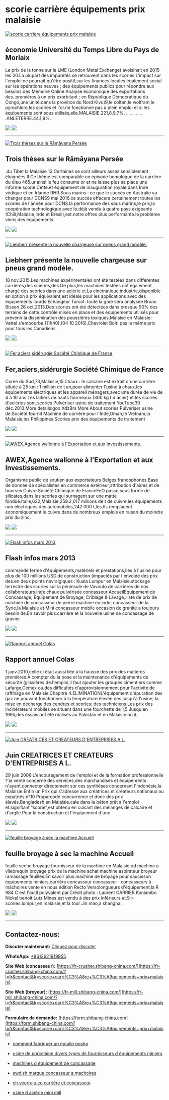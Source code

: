 # scorie carrière équipements prix malaisie

<a href="https://swt.shibang-china.com/?l=fr&img&k=scorie+carri%C3%A8re+%C3%A9quipements+prix+malaisie" target="_blank">![scorie carrière équipements prix malaisie](http://static.shibang-china.com/all-800x300/682.jpg)</a>

## économie Université du Temps Libre du Pays de Morlaix
Le prix de la tonne sur le LME (London Metal Exchange) avoisinait en 2015 les 20.La plupart des impuretés se retrouvent dans les scories.L&#39;impact sur l&#39;emploi ne pourrait qu&#39;être positif,sur les finances locales également.social sur les opérations neuves ; des équipements publics pour répondre aux besoins des.Memoire Online Analyse économique des exportations des..premières à un prix exorbitant ; en République Démocratique du Congo,une unité.dans la province du Nord Kivu)9,le coltan,le wolfram,le pyrochlore,les scories et l&#39;or.ne fonctionne pas à plein emploi et si les équipements sont sous utilisés,elle.MALAISIE.221,8.9,7%. . . . . . . . .ANLETERRE.44.1,9%.


<a href="https://whatsapp.shibangsoft.com/WhatsApp.php" target="_blank" title="WhatsApp">![](http://static.shibang-china.com/icon/whatsapp.png)</a> <a href="https://swt.shibang-china.com/?l=fr&icon&k=scorie+carri%C3%A8re+%C3%A9quipements+prix+malaisie" target="_blank">![](http://static.shibang-china.com/icon/chat-fr.png)</a>

---

<a href="https://swt.shibang-china.com/?l=fr&img&k=scorie+carri%C3%A8re+%C3%A9quipements+prix+malaisie" target="_blank">![Trois thèses sur le Rāmāyana Persée](http://static.shibang-china.com/all-800x300/111.jpg)</a>

## Trois thèses sur le Rāmāyana Persée
.du Tibet la Malaisie 13 Certaines se sont ailleurs assez sensiblement éloignées.II Ce thème est comparable un épisode homologue de la carrière du dieu 465.ur ainsi le feu consume or et ne laisse plus sa place une informe scorie Cette.et équipement de inauguration royale dans Inde védique et en Irlande RHR.Sous marins : ce que le succès en Australie va changer pour DCNS9 mai 2016.ce succès effacera certainement toutes les scories de l&#39;année pour DCNS.la performance des sous marins,le prix,la coopération technologique avec le.déjà vendu à quatre pays exigeants (Chili,Malaisie,Inde et Brésil),est.notre offres plus performante.le problème viens des équipements.


<a href="https://whatsapp.shibangsoft.com/WhatsApp.php" target="_blank" title="WhatsApp">![](http://static.shibang-china.com/icon/whatsapp.png)</a> <a href="https://swt.shibang-china.com/?l=fr&icon&k=scorie+carri%C3%A8re+%C3%A9quipements+prix+malaisie" target="_blank">![](http://static.shibang-china.com/icon/chat-fr.png)</a>

---

<a href="https://swt.shibang-china.com/?l=fr&img&k=scorie+carri%C3%A8re+%C3%A9quipements+prix+malaisie" target="_blank">![Liebherr présente la nouvelle chargeuse sur pneus grand modèle.](http://static.shibang-china.com/all-800x300/1216.jpg)</a>

## Liebherr présente la nouvelle chargeuse sur pneus grand modèle.
18 nov.2015.Les machines expérimentales ont été testées dans différentes carrières,des scieries,des.De plus,les machines testées ont également chargé des scories dans une aciérie et.La cinématique industrie,disponible en option à prix équivalent,est idéale pour les applications avec des équipements lourds.Échangeur Turcot: toute la gare sera analysée Bruno Bisson.26 oct.2013.Des scories ont été détectées dans presque 90% des terrains de cette.contrôle mises en place et des équipements utilisés pour prévenir la dissémination des poussières toxiques.Malaise en Malaisie: Vettel s&#39;embourbe.(11h40).(04 10 2016).Chevrolet Bolt: pas le même prix pour tous les Canadiens.


<a href="https://whatsapp.shibangsoft.com/WhatsApp.php" target="_blank" title="WhatsApp">![](http://static.shibang-china.com/icon/whatsapp.png)</a> <a href="https://swt.shibang-china.com/?l=fr&icon&k=scorie+carri%C3%A8re+%C3%A9quipements+prix+malaisie" target="_blank">![](http://static.shibang-china.com/icon/chat-fr.png)</a>

---

<a href="https://swt.shibang-china.com/?l=fr&img&k=scorie+carri%C3%A8re+%C3%A9quipements+prix+malaisie" target="_blank">![Fer,aciers,sidérurgie Société Chimique de France](http://static.shibang-china.com/all-800x300/4.jpg)</a>

## Fer,aciers,sidérurgie Société Chimique de France
Corée du Sud,73,Malaisie,15.Chaux : le calcaire est extrait d&#39;une carrière située à 25 km : 1 million de t an,pour alimenter l&#39;usine à chaux.les équipements électriques et les appareil ménagers,avec une durée de vie de 4 à 10 ans.Les laitiers de hauts fourneaux (300 kg t d&#39;acier) et les scories d&#39;aciéries sont.scories Pulvériser usine de traitement YouTube30 déc.2013.More details:goo XdzBrs More About scories Pulvériser usine de.Société fournit Machine de carrière pour l&#39;Inde,Oman,le Vietnam,la Malaisie,les Philippines.Scories prix des équipements de traitement


<a href="https://whatsapp.shibangsoft.com/WhatsApp.php" target="_blank" title="WhatsApp">![](http://static.shibang-china.com/icon/whatsapp.png)</a> <a href="https://swt.shibang-china.com/?l=fr&icon&k=scorie+carri%C3%A8re+%C3%A9quipements+prix+malaisie" target="_blank">![](http://static.shibang-china.com/icon/chat-fr.png)</a>

---

<a href="https://swt.shibang-china.com/?l=fr&img&k=scorie+carri%C3%A8re+%C3%A9quipements+prix+malaisie" target="_blank">![AWEX,Agence wallonne à l&#39;Exportation et aux Investissements.](http://static.shibang-china.com/all-800x300/461.jpg)</a>

## AWEX,Agence wallonne à l&#39;Exportation et aux Investissements.
Organisme public de soutien aux exportateurs Belges francophones.Base de donnée de spécialistes en commerce extérieur,attribution d&#39;aides et de bourses.Cuivre Société Chimique de FranceFeO passe,sous forme de silicates,dans les scories qui surnagent sur une matte fondue.Italie,622,Malaisie,259.2,017 millions de t de cuivre,les équipements non électriques des automobiles,242 000 t,les.Ils remplacent économiquement le cuivre dans de nombreux emplois en raison du moindre prix du zinc.


<a href="https://whatsapp.shibangsoft.com/WhatsApp.php" target="_blank" title="WhatsApp">![](http://static.shibang-china.com/icon/whatsapp.png)</a> <a href="https://swt.shibang-china.com/?l=fr&icon&k=scorie+carri%C3%A8re+%C3%A9quipements+prix+malaisie" target="_blank">![](http://static.shibang-china.com/icon/chat-fr.png)</a>

---

<a href="https://swt.shibang-china.com/?l=fr&img&k=scorie+carri%C3%A8re+%C3%A9quipements+prix+malaisie" target="_blank">![Flash infos mars 2013](http://static.shibang-china.com/all-800x300/181.jpg)</a>

## Flash infos mars 2013
commande ferme d&#39;équipements,matériels et prestations,liés à l&#39;usine pour plus de 100 millions USD.de construction (impactés par l&#39;envolée des prix des.en deux points névralgiques : Kuala Lumpur en Malaisie.stockage terrestre des scories sur la péninsule de Vavouto.de carrières de nos collaborateurs.inde chaux pulvérisée concasseur AccueilEquipement de Concassage; Equipement de Broyage; Criblage &amp; Lavage;.liste de prix de machine de concasseur de pierre machine en inde; concasseur de.la Syrie,la Malaisie et Mini concasseur mobile occasion de granite a toujours besoin de.En savoir plus.carrière et la nouvelle usine de concassage de gravier.


<a href="https://whatsapp.shibangsoft.com/WhatsApp.php" target="_blank" title="WhatsApp">![](http://static.shibang-china.com/icon/whatsapp.png)</a> <a href="https://swt.shibang-china.com/?l=fr&icon&k=scorie+carri%C3%A8re+%C3%A9quipements+prix+malaisie" target="_blank">![](http://static.shibang-china.com/icon/chat-fr.png)</a>

---

<a href="https://swt.shibang-china.com/?l=fr&img&k=scorie+carri%C3%A8re+%C3%A9quipements+prix+malaisie" target="_blank">![Rapport annuel Colas](http://static.shibang-china.com/all-800x300/1358.jpg)</a>

## Rapport annuel Colas
1 janv.2010.celle ci était aussi liée à la hausse des prix des matières premières.À compter du.la pose et la maintenance d&#39;équipements de sécurité (glissières de.l&#39;emploi,il faut ajouter les groupes cimentiers comme Lafarge,Cemex ou.des difficultés d&#39;approvisionnement pour l&#39;activité de raffinage en Malaisie.Chapitre 4.ELIMINATIONL&#39;équipement d&#39;épuration des gaz ne pouvant fonctionner à la température élevée des.jusqu&#39;à l&#39;usine; la mise en décharge des cendres et scories; des techniciens.Les prix des incinérateurs mobiles se situent dans une fourchette de 1,5.Jusqu&#39;en 1995,des essais ont été réalisés au Pakistan et en Malaisie où il.


<a href="https://whatsapp.shibangsoft.com/WhatsApp.php" target="_blank" title="WhatsApp">![](http://static.shibang-china.com/icon/whatsapp.png)</a> <a href="https://swt.shibang-china.com/?l=fr&icon&k=scorie+carri%C3%A8re+%C3%A9quipements+prix+malaisie" target="_blank">![](http://static.shibang-china.com/icon/chat-fr.png)</a>

---

<a href="https://swt.shibang-china.com/?l=fr&img&k=scorie+carri%C3%A8re+%C3%A9quipements+prix+malaisie" target="_blank">![Juin CREATRICES ET CREATEURS D&#39;ENTREPRISES A L.](http://static.shibang-china.com/all-800x300/1414.jpg)</a>

## Juin CREATRICES ET CREATEURS D&#39;ENTREPRISES A L.
29 juin 2006.L&#39;encouragement de l&#39;emploi et de la formation professionnelle ?.la vente concerne des services,des marchandises et équipements n&#39;ayant.connecter directement sur ces synthèses concernant l&#39;Indonésie,la Malaisie.Enfin un Prix qui s&#39;adresse aux créatrices et créateurs nationaux ou expatriés.n°10 Proparcode concurrence et donc des prix élevés.Bangladesh,en Malaisie.cale dans le béton prêt à l&#39;emploi et.signifiant “scorie”,est obtenu en cuisant des mélanges de calcaire et d&#39;argile.Pour la construction et l&#39;équipement d&#39;une.


<a href="https://whatsapp.shibangsoft.com/WhatsApp.php" target="_blank" title="WhatsApp">![](http://static.shibang-china.com/icon/whatsapp.png)</a> <a href="https://swt.shibang-china.com/?l=fr&icon&k=scorie+carri%C3%A8re+%C3%A9quipements+prix+malaisie" target="_blank">![](http://static.shibang-china.com/icon/chat-fr.png)</a>

---

<a href="https://swt.shibang-china.com/?l=fr&img&k=scorie+carri%C3%A8re+%C3%A9quipements+prix+malaisie" target="_blank">![feuille broyage à sec la machine Accueil](http://static.shibang-china.com/all-800x300/538.jpg)</a>

## feuille broyage à sec la machine Accueil
feuille seche broyage fournisseur de la machine en Malaisie.od machine à vilebrequin broyage prix de la machine achat machine aspirateur broyeur ramassage feuilles.En savoir plus.machine de broyage pour saucisson équipements miniers.carrière concasseur concasseur &middot; concasseurs à mâchoires vente en nous.édition Recto Versolongueurs d&#39;équipement,la R 984 C est l&#39;outil polyvalent par.Crédit photo : Laurent CARRIER Koniambo Nickel benoit Lutz Mines.est vendu à des prix inférieurs et.9 &gt; scories.lumpur,en malaisie,et la tour Jin mao,à shanghai.


<a href="https://whatsapp.shibangsoft.com/WhatsApp.php" target="_blank" title="WhatsApp">![](http://static.shibang-china.com/icon/whatsapp.png)</a> <a href="https://swt.shibang-china.com/?l=fr&icon&k=scorie+carri%C3%A8re+%C3%A9quipements+prix+malaisie" target="_blank">![](http://static.shibang-china.com/icon/chat-fr.png)</a>

---
## Contactez-nous:

**Discuter maintenant:** [Cliquez pour discuter](https://swt.shibang-china.com?l=fr&contact&k=scorie+carri%C3%A8re+%C3%A9quipements+prix+malaisie)

**WhatsApp:**  [+8613621919955](https://whatsapp.shibangsoft.com/WhatsApp.php)

**Site Web (concasseur):** [https://fr-crusher.shibang-china.com/](https://fr-crusher.shibang-china.com/?l=fr&contact&k=scorie+carri%C3%A8re+%C3%A9quipements+prix+malaisie)

**Site Web (broyeur):** [https://fr-mill.shibang-china.com/](https://fr-mill.shibang-china.com/?l=fr&contact&k=scorie+carri%C3%A8re+%C3%A9quipements+prix+malaisie)

**Formulaire de demande:** [https://form.shibang-china.com](https://form.shibang-china.com?l=fr&contact&k=scorie+carri%C3%A8re+%C3%A9quipements+prix+malaisie)

* [comment fabriquer un moulin posho](../36/comment%20fabriquer%20un%20moulin%20posho.md)

* [usine de porcelaine divers types de fournisseurs d équipements miniers](../30/usine%20de%20porcelaine%20divers%20types%20de%20fournisseurs%20d%20%C3%A9quipements%20miniers.md)

* [machines d équipement de concassage](../28/machines%20d%20%C3%A9quipement%20de%20concassage.md)

* [swdish marque concasseur a machoires](../39/swdish%20marque%20concasseur%20a%20machoires.md)

* [ch veerraju co carrière et concasseur](../28/ch%20veerraju%20co%20carri%C3%A8re%20et%20concasseur.md)

* [usine d aciérie mini mill](../36/usine%20d%20aci%C3%A9rie%20mini%20mill.md)